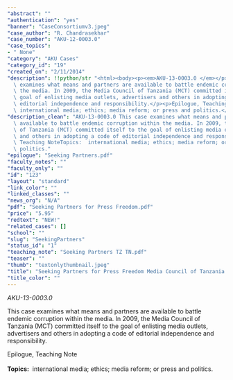 ```yaml
---
"abstract": ""
"authentication": "yes"
"banner": "CaseConsortiumv3.jpeg"
"case_author": "R. Chandrasekhar"
"case_number": "AKU-12-0003.0"
"case_topics":
- " None"
"category": "AKU Cases"
"category_id": "19"
"created_on": "2/11/2014"
"description": !!python/str "<html><body><p><em>AKU-13-0003.0 </em></p><p>This case\
  \ examines what means and partners are available to battle endemic corruption within\
  \ the media. In 2009, the Media Council of Tanzania (MCT) committed itself to the\
  \ goal of enlisting media outlets, advertisers and others in adopting a code of\
  \ editorial independence and responsibility.</p><p>Epilogue, Teaching Note<br/><br/><strong>Topics:</strong> \
  \ international media; ethics; media reform; or press and politics.</p></body></html>"
"description_clean": "AKU-13-0003.0 This case examines what means and partners are\
  \ available to battle endemic corruption within the media. In 2009, the Media Council\
  \ of Tanzania (MCT) committed itself to the goal of enlisting media outlets, advertisers\
  \ and others in adopting a code of editorial independence and responsibility.Epilogue,\
  \ Teaching NoteTopics:  international media; ethics; media reform; or press and\
  \ politics."
"epilogue": "Seeking Partners.pdf"
"faculty_notes": ""
"faculty_only": ""
"id": "123"
"layout": "standard"
"link_color": ""
"linked_classes": ""
"news_org": "N/A"
"pdf": "Seeking Partners for Press Freedom.pdf"
"price": "5.95"
"redtext": "NEW!"
"related_cases": []
"school": ""
"slug": "SeekingPartners"
"status_id": "1"
"teaching_note": "Seeking Partners TZ TN.pdf"
"teaser": ""
"thumb": "textonlythumbnail.jpeg"
"title": "Seeking Partners for Press Freedom Media Council of Tanzania and DEFIR"
"title_color": ""
---
```

<html><body><p><em>AKU-13-0003.0 </em></p><p>This case examines what means and partners are available to battle endemic corruption within the media. In 2009, the Media Council of Tanzania (MCT) committed itself to the goal of enlisting media outlets, advertisers and others in adopting a code of editorial independence and responsibility.</p><p>Epilogue, Teaching Note<br/><br/><strong>Topics:</strong>  international media; ethics; media reform; or press and politics.</p></body></html>
